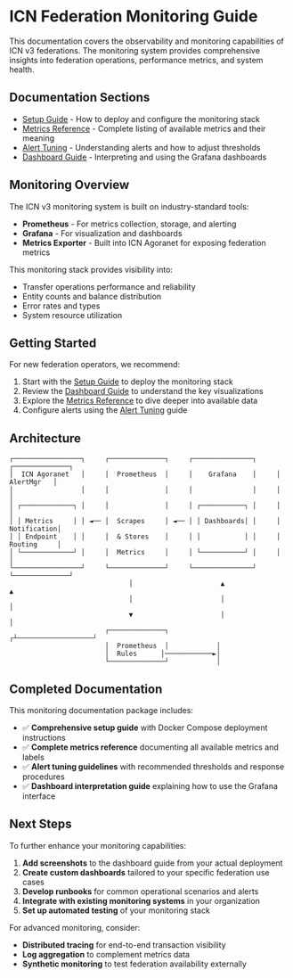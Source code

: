 # ICN Federation Monitoring Guide

This documentation covers the observability and monitoring capabilities of ICN v3 federations. The monitoring system provides comprehensive insights into federation operations, performance metrics, and system health.

## Documentation Sections

- [Setup Guide](setup.md) - How to deploy and configure the monitoring stack
- [Metrics Reference](metrics.md) - Complete listing of available metrics and their meaning
- [Alert Tuning](alerts.md) - Understanding alerts and how to adjust thresholds
- [Dashboard Guide](dashboards.md) - Interpreting and using the Grafana dashboards

## Monitoring Overview

The ICN v3 monitoring system is built on industry-standard tools:

- **Prometheus** - For metrics collection, storage, and alerting
- **Grafana** - For visualization and dashboards
- **Metrics Exporter** - Built into ICN Agoranet for exposing federation metrics

This monitoring stack provides visibility into:

- Transfer operations performance and reliability
- Entity counts and balance distribution
- Error rates and types
- System resource utilization

## Getting Started

For new federation operators, we recommend:

1. Start with the [Setup Guide](setup.md) to deploy the monitoring stack
2. Review the [Dashboard Guide](dashboards.md) to understand the key visualizations
3. Explore the [Metrics Reference](metrics.md) to dive deeper into available data
4. Configure alerts using the [Alert Tuning](alerts.md) guide

## Architecture

```
┌─────────────────┐     ┌──────────────┐     ┌───────────────┐     ┌──────────────┐
│  ICN Agoranet   │     │  Prometheus  │     │    Grafana    │     │   AlertMgr   │
│                 │     │              │     │               │     │              │
│ ┌─────────────┐ │     │              │     │ ┌───────────┐ │     │              │
│ │ Metrics     │ │ ◄── │  Scrapes     │ ◄── │ │ Dashboards│ │     │  Notification│
│ │ Endpoint    │ │     │  & Stores    │     │ │           │ │     │  Routing     │
│ └─────────────┘ │     │  Metrics     │     │ └───────────┘ │     │              │
└─────────────────┘     └──────────────┘     └───────────────┘     └──────────────┘
                              │                      ▲                    ▲
                              │                      │                    │
                              ▼                      │                    │
                        ┌──────────────┐            ┌┴───────────────────┘
                        │  Prometheus  │            │
                        │  Rules      │────────────►│
                        └──────────────┘            │
```

## Completed Documentation

This monitoring documentation package includes:

- ✅ **Comprehensive setup guide** with Docker Compose deployment instructions
- ✅ **Complete metrics reference** documenting all available metrics and labels
- ✅ **Alert tuning guidelines** with recommended thresholds and response procedures
- ✅ **Dashboard interpretation guide** explaining how to use the Grafana interface

## Next Steps

To further enhance your monitoring capabilities:

1. **Add screenshots** to the dashboard guide from your actual deployment
2. **Create custom dashboards** tailored to your specific federation use cases
3. **Develop runbooks** for common operational scenarios and alerts
4. **Integrate with existing monitoring systems** in your organization
5. **Set up automated testing** of your monitoring stack

For advanced monitoring, consider:

- **Distributed tracing** for end-to-end transaction visibility
- **Log aggregation** to complement metrics data
- **Synthetic monitoring** to test federation availability externally 
